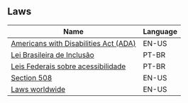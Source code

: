 ## Laws

| Name | Language |
|---   |---       |
| [Americans with Disabilities Act (ADA)](https://www.ada.gov/) | EN-US |
| [Lei Brasileira de Inclusão](http://maragabrilli.com.br/wp-content/uploads/2016/03/Guia-sobre-a-LBI-digital.pdf) | PT-BR |
| [Leis Federais sobre acessibilidade](http://mwpt.com.br/acessibilidade-digital/leis-federais-sobre-acessibilidade-na-web/) | PT-BR |
| [Section 508](https://www.section508.gov/) | EN-US |
| [Laws worldwide](https://framacarte.org/fr/map/global-accessibility-laws_33141#3/27.14/16.00) | EN-US |
